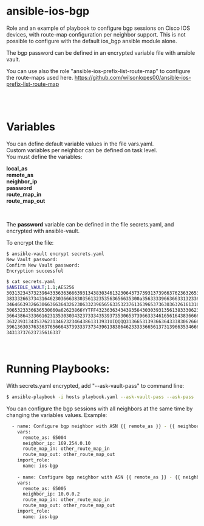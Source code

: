 # ansible-ios-bgp
Role and an example of playbook to configure bgp sessions on Cisco IOS devices, with route-map configuration per neighbor support. This is not possible to configure with the default ios_bgp ansible module alone.

The bgp password can be defined in an encrypted variable file with ansible vault.

You can use also the role "ansible-ios-prefix-list-route-map" to configure the route-maps used here.
https://github.com/wilsonlopes00/ansible-ios-prefix-list-route-map

<br>
<br>

# Variables

You can define default variable values in the file vars.yaml.<br>
Custom variables per neighbor can be defined on task level.<br>
You must define the variables:

**local_as**<br>
**remote_as** <br>
**neighbor_ip**<br>
**password**<br>
**route_map_in**<br>
**route_map_out**<br>

<br>

The **password** variable can be defined in the file secrets.yaml, and encrypted with ansible-vault.

To encrypt the file:

```sh
$ ansible-vault encrypt secrets.yaml 
New Vault password: 
Confirm New Vault password: 
Encryption successful

$ cat secrets.yaml 
$ANSIBLE_VAULT;1.1;AES256
30313234373239643336363666393134383034613230643737393137396637623632653638336461
3833326637343164623036663830356132353563656635300a356333396636633132336466663932
34646639326630663663643262306332396565633532376136396537363036326161316564313733
3065323336636530660a62623866YYTFF43236363434393564303039313561383330623033396264
36643864333661623135303034323733343539373530653739663334616561643836666362653239
36323931343537623134623234643861313931UIQQQQ313665313936636433383062666365303136
39613630376336376566643739333737343961383864623333366561373139663534666363663032
34313737623735616337
```
<br>



# Running Playbooks:

With secrets.yaml encrypted, add "--ask-vault-pass" to command line:

```sh
$ ansible-playbook -i hosts playbook.yaml --ask-vault-pass --ask-pass
```


You can configure the bgp sessions with all neighbors at the same time by changing the variables values.
Example:

```sh
  - name: Configure bgp neighbor with ASN {{ remote_as }} - {{ neighbor_ip }}
    vars:
      remote_as: 65004
      neighbor_ip: 169.254.0.10
      route_map_in: other_route_map_in
      route_map_out: other_route_map_out
    import_role:
      name: ios-bgp
      
    - name: Configure bgp neighbor with ASN {{ remote_as }} - {{ neighbor_ip }}
    vars:
      remote_as: 65005
      neighbor_ip: 10.0.0.2
      route_map_in: other_route_map_in
      route_map_out: other_route_map_out
    import_role:
      name: ios-bgp   
      
 ```

